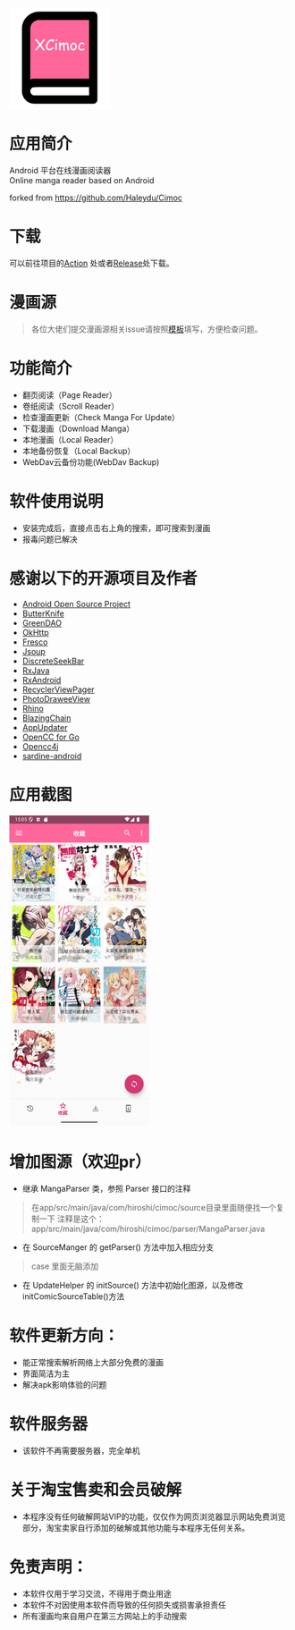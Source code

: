 <img src="./screenshot/xcimoc.png" width="180">

# 应用简介

Android 平台在线漫画阅读器\
Online manga reader based on Android

forked from https://github.com/Haleydu/Cimoc

# 下载

可以前往项目的[Action](https://github.com/xyrlsz/Cimoc/actions)
处或者[Release](https://github.com/xyrlsz/Cimoc/releases)处下载。

# 漫画源

<!-- > 漫画源工作情况可以在[project](https://github.com/xyrlsz/Cimoc/projects/1)中进行查看，请尽量不要重复issues -->
> 各位大佬们提交漫画源相关issue请按照[模板](.github/ISSUE_TEMPLATE/comic-source-issues.md)填写，方便检查问题。

# 功能简介

- 翻页阅读（Page Reader）
- 卷纸阅读（Scroll Reader）
- 检查漫画更新（Check Manga For Update）
- 下载漫画（Download Manga）
- 本地漫画（Local Reader）
- 本地备份恢复（Local Backup）
- WebDav云备份功能(WebDav Backup)

# 软件使用说明

- 安装完成后，直接点击右上角的搜索，即可搜索到漫画
- 报毒问题已解决

# 感谢以下的开源项目及作者

- [Android Open Source Project](http://source.android.com/)
- [ButterKnife](https://github.com/JakeWharton/butterknife)
- [GreenDAO](https://github.com/greenrobot/greenDAO)
- [OkHttp](https://github.com/square/okhttp)
- [Fresco](https://github.com/facebook/fresco)
- [Jsoup](https://github.com/jhy/jsoup)
- [DiscreteSeekBar](https://github.com/AnderWeb/discreteSeekBar)
- [RxJava](https://github.com/ReactiveX/RxJava)
- [RxAndroid](https://github.com/ReactiveX/RxAndroid)
- [RecyclerViewPager](https://github.com/lsjwzh/RecyclerViewPager)
- [PhotoDraweeView](https://github.com/ongakuer/PhotoDraweeView)
- [Rhino](https://github.com/mozilla/rhino)
- [BlazingChain](https://github.com/tommyettinger/BlazingChain)
- [AppUpdater](https://gitee.com/jenly1314/AppUpdater)
- [OpenCC for Go](https://github.com/longbridge/opencc)
- [Opencc4j](https://github.com/houbb/opencc4j)
- [sardine-android](https://github.com/thegrizzlylabs/sardine-android)

# 应用截图

<img src="./screenshot/02.png" width="250">

# 增加图源（欢迎pr）

- 继承 MangaParser 类，参照 Parser 接口的注释

> 在app/src/main/java/com/hiroshi/cimoc/source目录里面随便找一个复制一下
> 注释是这个：app/src/main/java/com/hiroshi/cimoc/parser/MangaParser.java

<!-- - （可选）继承 MangaCategory 类，参照 Category 接口的注释
> 这个没什么大用的感觉，个人不常用，直接删掉不会有什么影响 -->

- 在 SourceManger 的 getParser() 方法中加入相应分支

> case 里面无脑添加

- 在 UpdateHelper 的 initSource() 方法中初始化图源，以及修改initComicSourceTable()方法

# 软件更新方向：

- 能正常搜索解析网络上大部分免费的漫画
- 界面简洁为主
- 解决apk影响体验的问题

# 软件服务器

- 该软件不再需要服务器，完全单机

# 关于淘宝售卖和会员破解

- 本程序没有任何破解网站VIP的功能，仅仅作为网页浏览器显示网站免费浏览部分，淘宝卖家自行添加的破解或其他功能与本程序无任何关系。

# 免责声明：

- 本软件仅用于学习交流，不得用于商业用途
- 本软件不对因使用本软件而导致的任何损失或损害承担责任
- 所有漫画均来自用户在第三方网站上的手动搜索

